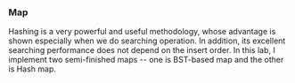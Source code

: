 ### Map

Hashing is a very powerful and useful methodology, whose advantage is shown especially when we do searching operation. In addition, its excellent searching  performance does not depend on the insert order. In this lab, I implement two semi-finished maps -- one is BST-based map and the other is Hash map.

